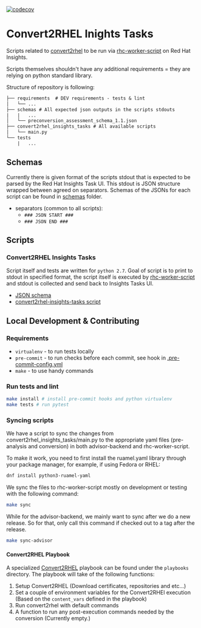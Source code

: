 [![codecov](https://codecov.io/gh/oamg/convert2rhel-insights-tasks/graph/badge.svg?token=Q187FG2S5Z)](https://codecov.io/gh/oamg/convert2rhel-insights-tasks)

# Convert2RHEL Inights Tasks

Scripts related to [convert2rhel](https://github.com/oamg/convert2rhel) to be
run via [rhc-worker-script](https://github.com/oamg/rhc-worker-script) on Red
Hat Insights.

Scripts themselves shouldn't have any additional requirements = they are
relying on python standard library.

Structure of repository is following:

```txt
├── requirements  # DEV requirements - tests & lint
│   └── ...
├── schemas # All expected json outputs in the scripts stdouts
|   |   ...
│   └── preconversion_assessment_schema_1.1.json
├── convert2rhel_insights_tasks # All available scripts
│   └── main.py
└── tests
    |   ...
```

## Schemas

Currently there is given format of the scripts stdout that is expected to be
parsed by the Red Hat Insights Task UI. This stdout is JSON structure wrapped
between agreed on separators. Schemas of the JSONs for each script can be found
in [schemas](schemas) folder.

* separators (common to all scripts):
  * `### JSON START ###`
  * `### JSON END ###`

## Scripts

### Convert2RHEL Insights Tasks

Script itself and tests are written for `python 2.7`. Goal of script is to
print to stdout in specified format, the script itself is executed by
[rhc-worker-script](https://github.com/oamg/rhc-worker-script) and stdout is
collected and send back to Insights Tasks UI.

* [JSON schema](schemas/convert2rhel_insights_tasks_schema_1.1.json)
* [convert2rhel-insights-tasks script](convert2rhel_insights_tasks/main.py)

## Local Development & Contributing

### Requirements

* `virtualenv` - to run tests locally
* `pre-commit` - to run checks before each commit, see hook in [.pre-commit-config.yml](./.pre-commit-config.yaml)
* `make` - to use handy commands

### Run tests and lint

```sh
make install # install pre-commit hooks and python virtualenv
make tests # run pytest
```

### Syncing scripts

We have a script to sync the changes from convert2rhel_insights_tasks/main.py
to the appropriate yaml files (pre-analysis and conversion) in both
advisor-backend and rhc-worker-script.

To make it work, you need to first install the ruamel.yaml library through your
package manager, for example, if using Fedora or RHEL:

```bash
dnf install python3-ruamel-yaml
```

We sync the files to rhc-worker-script mostly on development or testing with
the following command:

```bash
make sync
```

While for the advisor-backend, we mainly want to sync after we do a new
release. So for that, only call this command if checked out to a tag after the
release.

```bash
make sync-advisor
```

#### Convert2RHEL Playbook

A specialized [Convert2RHEL](https://github.com/oamg/convert2rhel) playbook can
be found under the `playbooks` directory. The playbook will take of the
following functions:

1. Setup Convert2RHEL (Download certificates, repositories and etc...)
2. Set a couple of environment variables for the Convert2RHEl execution (Based on the `content_vars` defined in the playbook)
3. Run convert2rhel with default commands
4. A function to run any post-execution commands needed by the conversion (Currently empty.)
